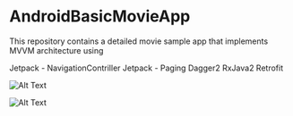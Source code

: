 # AndroidBasicMovieApp

This repository contains a detailed movie sample app that implements MVVM architecture using

Jetpack - NavigationContriller 
Jetpack - Paging
Dagger2
RxJava2
Retrofit

![Alt Text](https://imgur.com/HgPGvft)

![Alt Text](https://imgur.com/lvjNHWz)

